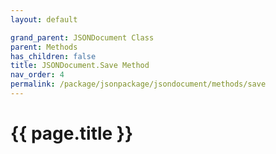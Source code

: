 ```yaml
---
layout: default

grand_parent: JSONDocument Class
parent: Methods
has_children: false
title: JSONDocument.Save Method
nav_order: 4
permalink: /package/jsonpackage/jsondocument/methods/save
---
```

# {{ page.title }}